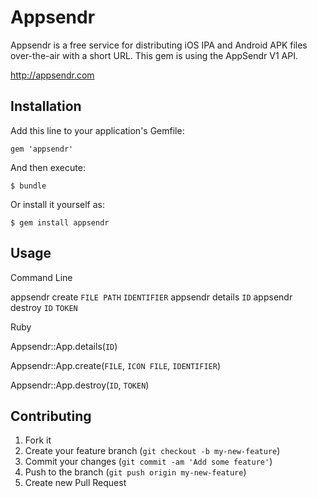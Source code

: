 # Appsendr

Appsendr is a free service for distributing iOS IPA and Android APK files over-the-air with a short URL. This gem is using the AppSendr V1 API.

  http://appsendr.com

## Installation

Add this line to your application's Gemfile:

    gem 'appsendr'

And then execute:

    $ bundle

Or install it yourself as:

    $ gem install appsendr

## Usage

Command Line

  appsendr create `FILE PATH` `IDENTIFIER`
  appsendr details `ID`
  appsendr destroy `ID` `TOKEN`


Ruby

  Appsendr::App.details(`ID`)

  Appsendr::App.create(`FILE`, `ICON FILE`, `IDENTIFIER`)

  Appsendr::App.destroy(`ID`, `TOKEN`)


## Contributing

1. Fork it
2. Create your feature branch (`git checkout -b my-new-feature`)
3. Commit your changes (`git commit -am 'Add some feature'`)
4. Push to the branch (`git push origin my-new-feature`)
5. Create new Pull Request
